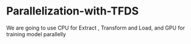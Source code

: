 # Parallelization-with-TFDS
We are going to use CPU for Extract , Transform and Load, and GPU for training model parallelly
